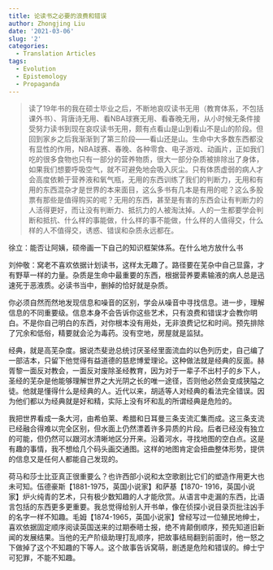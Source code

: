 ```yaml
---
title: 论读书之必要的浪费和错误
author: Zhongjing Liu
date: '2021-03-06'
slug: '2'
categories:
  - Translation Articles
tags:
  - Evolution
  - Epistemology
  - Propaganda
---
```


> 读了19年书的我在硕士毕业之后，不断地哀叹读书无用（教育体系，不包括课外书）、背唐诗无用、看NBA球赛无用、看春晚无用，从小时候无条件接受努力读书到现在哀叹读书无用，颇有点看山是山到看山不是山的阶段。但回到家乡之后我渐渐到了第三阶段——看山还是山。生命中大多数东西都没有显性的作用，NBA球赛、春晚、各种零食、电子游戏、动画片，正如我们吃的很多食物也只有一部分的营养物质，很大一部分杂质被排除出了身体，如果我们想要呼吸空气，就不可避免地会吸入灰尘。只有体质虚弱的病人才会高度依赖于营养液和氧气瓶，无用的东西训练了我们的判断力，无用和有用的东西混杂才是世界的本来面目，这么多书有几本是有用的呢？这么多股票有那些是值得购买的呢？无用的东西，甚至是有害的东西会让有判断力的人活得更好，而让没有判断力、抵抗力的人被淘汰掉。人的一生都要学会判断和抵抗、什么样的事能做，什么样的事不能做，什么样的人值得交，什么样的人不值得交，诱惑、错误和杂质永远都在。

徐立：能否让阿姨，硕帝画一下自己的知识框架体系。在什么地方放什么书

刘仲敬：窝老不喜欢依据计划读书，这样太无趣了。路径要在芜杂中自己显露，才有野草一样的力量。杂质是生命中最重要的东西，根据营养要素输液的病人总是迅速死于恶液质。必读书当中，删掉的恰好就是杂质。

你必须自然而然地发现信息和噪音的区别，学会从噪音中寻找信息。进一步，理解信息的不同重要级。信息本身不会告诉你这些艺术，只有浪费和错误才会教你明白。不是你自己明白的东西，对你根本没有用处，无非浪费记忆和时间。预先排除了冗余和低俗，精要就会沦为毒药。没有空地，房屋就是监狱。

经典，就是高芜杂度。据说杰斐逊总统讨厌圣经里面流血的以色列历史，自己编了一部洁本，只留下他觉得有益道德的慈悲博爱理论。这种做法就是经典的反面。赫胥黎一面反对教会，一面反对废除圣经教育，因为对于一辈子不出村子的乡下人，圣经的芜杂是他能够理解世界之大光阴之长的唯一途径，否则他必然会变成狭隘之徒。他就是懂得什么是经典的人。近代以来，胡适等人对经典的看法完全错误。因为他们都以为经典就是好和精，实际上没有坏和乱的所谓经典是危险的。

我把世界看成一条大河，由希伯莱、希腊和日耳曼三条支流汇集而成。这三条支流已经融合得难以完全区别，但水面上仍然漂着许多异质的片段。后者已经没有独立的可能，但仍然可以跟河水清晰地区分开来。沿着河水，寻找地图的空白点。这是有趣的事情，我不想给几个码头画交通图。这样的地图肯定会扭曲整体形势，提供的信息又是任何人都能自己发现的。

荷马和莎士比亚真正很重要么？也许西部小说和太空歌剧比它们的塑造作用更大也未可知。伍德豪斯【1881-1975，英国小说家】和萨基【1870- 1916，英国小说家】炉火纯青的艺术，只有极少数知趣的人才能欣赏。从语言中走漏的东西，比语言包括的东西更多更重要。我总觉得给别人开书单，像在侦探小说目录页批注凶手的名字一样不知趣。毛姆【1874-1965，英国小说家】曾经写过一位殖民地绅士，喜欢依据固定顺序阅读英国送来的过期泰晤士报，绝不肯颠倒顺序，预先知道旧新闻的发展结果。当他的无产阶级助理打乱顺序，把故事结局翻到前面时，他一怒之下做掉了这个不知趣的下等人。这个故事告诉窝萌，剧透是危险和错误的。绅士宁可犯罪，不能不知趣。
